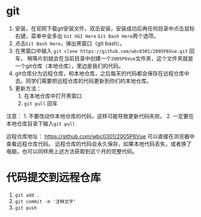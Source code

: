 # git  
1. 安装，在官网下载git安装文件，双击安装，安装成功后再任何目录中点击鼠标右键，菜单中会多出 `Git UGI Here` `Git Bash Here`两个选项。
2. 点击`Git Bash Here`，弹出黑窗口（git bash）。
3. 在黑窗口中输入 `git clone https://github.com/wbc0301/2005P6Vue.git` 回车，
   稍等片刻就会在当前目录中创建一个`2005P6Vue`文件夹，这个文件夹就是一个git仓库（本地仓库），里边是我们的代码。
4. git仓库分为远程仓库，和本地仓库，之后每天的代码都会保存在远程仓库中去。同学们需要把远程仓库的代码更新到你们的本地仓库。
5. 更新方法：
    1. 在本地仓库中打开黑窗口
    2. `git pull` 回车

注意：
    1. 不要改动你本地仓库的代码，这样可能导致更新代码失败。
    2. 一定要在本地仓库目录下输入`git pull`

远程仓库地址： https://github.com/wbc0301/2005P6Vue 可以直接在浏览器中查看远程仓库代码。
远程仓库的代码会永久保存，如果本地代码丢失，或者换了电脑，也可以同样用上述方法获取到这个月的完整代码。

# 代码提交到远程仓库
1. `git add .`
2. `git commit -m '注释文字'`
3. `git push`

